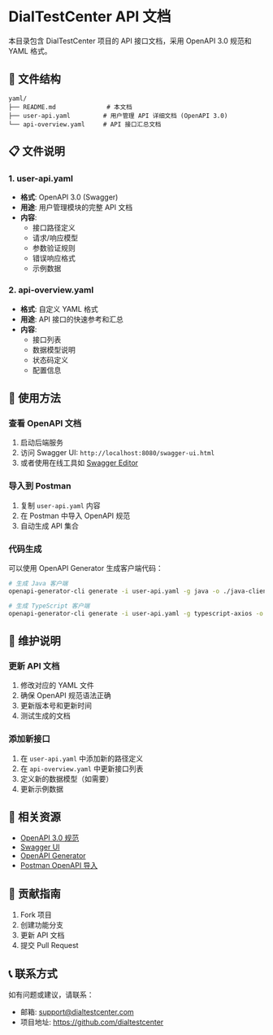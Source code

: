 # DialTestCenter API 文档

本目录包含 DialTestCenter 项目的 API 接口文档，采用 OpenAPI 3.0 规范和 YAML 格式。

## 📁 文件结构

```
yaml/
├── README.md              # 本文档
├── user-api.yaml         # 用户管理 API 详细文档 (OpenAPI 3.0)
└── api-overview.yaml     # API 接口汇总文档
```

## 📋 文件说明

### 1. user-api.yaml
- **格式**: OpenAPI 3.0 (Swagger)
- **用途**: 用户管理模块的完整 API 文档
- **内容**: 
  - 接口路径定义
  - 请求/响应模型
  - 参数验证规则
  - 错误响应格式
  - 示例数据

### 2. api-overview.yaml
- **格式**: 自定义 YAML 格式
- **用途**: API 接口的快速参考和汇总
- **内容**:
  - 接口列表
  - 数据模型说明
  - 状态码定义
  - 配置信息

## 🚀 使用方法

### 查看 OpenAPI 文档
1. 启动后端服务
2. 访问 Swagger UI: `http://localhost:8080/swagger-ui.html`
3. 或者使用在线工具如 [Swagger Editor](https://editor.swagger.io/)

### 导入到 Postman
1. 复制 `user-api.yaml` 内容
2. 在 Postman 中导入 OpenAPI 规范
3. 自动生成 API 集合

### 代码生成
可以使用 OpenAPI Generator 生成客户端代码：
```bash
# 生成 Java 客户端
openapi-generator-cli generate -i user-api.yaml -g java -o ./java-client

# 生成 TypeScript 客户端
openapi-generator-cli generate -i user-api.yaml -g typescript-axios -o ./ts-client
```

## 🔧 维护说明

### 更新 API 文档
1. 修改对应的 YAML 文件
2. 确保 OpenAPI 规范语法正确
3. 更新版本号和更新时间
4. 测试生成的文档

### 添加新接口
1. 在 `user-api.yaml` 中添加新的路径定义
2. 在 `api-overview.yaml` 中更新接口列表
3. 定义新的数据模型（如需要）
4. 更新示例数据

## 📖 相关资源

- [OpenAPI 3.0 规范](https://swagger.io/specification/)
- [Swagger UI](https://swagger.io/tools/swagger-ui/)
- [OpenAPI Generator](https://openapi-generator.tech/)
- [Postman OpenAPI 导入](https://learning.postman.com/docs/integrations/available-integrations/working-with-openapi/)

## 🤝 贡献指南

1. Fork 项目
2. 创建功能分支
3. 更新 API 文档
4. 提交 Pull Request

## 📞 联系方式

如有问题或建议，请联系：
- 邮箱: support@dialtestcenter.com
- 项目地址: https://github.com/dialtestcenter
